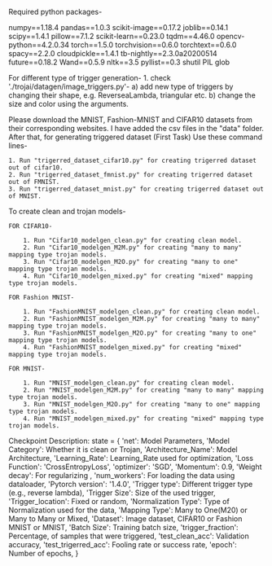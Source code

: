 
Required python packages-

numpy==1.18.4
pandas==1.0.3
scikit-image==0.17.2
joblib==0.14.1
scipy==1.4.1
pillow==7.1.2
scikit-learn==0.23.0
tqdm==4.46.0
opencv-python==4.2.0.34
torch==1.5.0
torchvision==0.6.0
torchtext==0.6.0
spacy==2.2.0
cloudpickle==1.4.1
tb-nightly==2.3.0a20200514
future==0.18.2
Wand==0.5.9
nltk==3.5
pyllist==0.3
shutil
PIL
glob



For different type of trigger generation-
	1. check './trojai/datagen/image_triggers.py'-
		a) add new type of triggers by changing their shape, e.g. ReverseaLambda, triangular etc. 
		b) change the size and color using the arguments.   




Please download the MNIST, Fashion-MNIST and CIFAR10 datasets from their corresponding websites. I have added the csv files in the "data" folder. After that, for generating triggered dataset (First Task) Use these command lines-

	1. Run "trigerred_dataset_cifar10.py" for creating trigerred dataset out of cifar10. 
	2. Run "trigerred_dataset_fmnist.py" for creating trigerred dataset out of FMNIST.
	3. Run "trigerred_dataset_mnist.py" for creating trigerred dataset out of MNIST. 


To create clean and trojan models- 

	FOR CIFAR10-
	
		1. Run "Cifar10_modelgen_clean.py" for creating clean model.
		2. Run "Cifar10_modelgen_M2M.py" for creating "many to many" mapping type trojan models.
		3. Run "Cifar10_modelgen_M2O.py" for creating "many to one" mapping type trojan models. 
		4. Run "Cifar10_modelgen_mixed.py" for creating "mixed" mapping type trojan models.

	FOR Fashion MNIST-
	
		1. Run "FashionMNIST_modelgen_clean.py" for creating clean model.
		2. Run "FashionMNIST_modelgen_M2M.py" for creating "many to many" mapping type trojan models.
		3. Run "FashionMNIST_modelgen_M2O.py" for creating "many to one" mapping type trojan models. 
		4. Run "FashionMNIST_modelgen_mixed.py" for creating "mixed" mapping type trojan models.

	FOR MNIST-
	
		1. Run "MNIST_modelgen_clean.py" for creating clean model.
		2. Run "MNIST_modelgen_M2M.py" for creating "many to many" mapping type trojan models.
		3. Run "MNIST_modelgen_M2O.py" for creating "many to one" mapping type trojan models. 
		4. Run "MNIST_modelgen_mixed.py" for creating "mixed" mapping type trojan models.

Checkpoint Description:
                state = {
                    'net': Model Parameters,
                    'Model Category': Whether it is clean or Trojan,
                    'Architecture_Name': Model Architecture,
                    'Learning_Rate': Learning_Rate used for optimization,
                    'Loss Function': 'CrossEntropyLoss',
                    'optimizer': 'SGD',
                    'Momentum': 0.9,
                    'Weight decay': For regularizing ,
                    'num_workers': For loading the data using dataloader,
                    'Pytorch version': '1.4.0',
                    'Trigger type': Different trigger type (e.g., reverse lambda),
                    'Trigger Size': Size of the used trigger,
                    'Trigger_location': Fixed or random,
                    'Normalization Type': Type of Normalization used for the data,
                    'Mapping Type': Many to One(M20) or Many to Many or Mixed,
                    'Dataset': Image dataset, CIFAR10 or Fashion MNIST or MNIST,
                    'Batch Size': Training batch size,
                    'trigger_fraction': Percentage, of samples that were triggered,
                    'test_clean_acc': Validation accuracy,
                    'test_trigerred_acc': Fooling rate or success rate,
                    'epoch': Number of epochs,
                }
